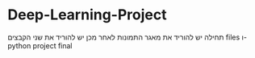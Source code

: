 # Deep-Learning-Project
תחילה יש להוריד את מאגר התמונות
לאחר מכן יש להוריד את שני הקבצים 
files ו- python project final
